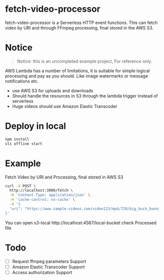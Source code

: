 fetch-video-processor
=====================

fetch-video-processor is a Serverless HTTP event functions.
This can fetch video by URI and through FFmpeg processing, final stored in the AWS S3.

# Notice
> Notice: this is an uncompleted example project, For reference only.

AWS Lambda has a number of limitations, it is suitable for simple logical processing and pay as you should. Like image watermarks or message notifications etc.

* use AWS S3 for uploads and downloads
* Should handle the resources in S3 through the lambda trigger instead of serverless
* Huge videos should use Amazon Elastic Transcoder

Deploy in local
===============
```bash
npm install
sls offline start
```

Example
===============
Fetch Video by URI and Processing, final stored in AWS S3
```bash
curl -X POST \
  http://localhost:3000/fetch \
  -H 'Content-Type: application/json' \
  -H 'cache-control: no-cache' \
  -d '{
  "uri": "https://www.sample-videos.com/video123/mp4/720/big_buck_bunny_720p_30mb.mp4"
}'
```
You can open s3-local http://localhost:4567/local-bucket check Processed file

# Todo
- [ ] Request ffmpeg parameters Support
- [ ] Amazon Elastic Transcoder Support
- [ ] Access authorization Support